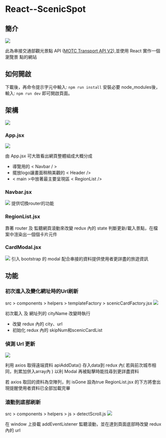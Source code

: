 # React--ScenicSpot

## 簡介
![](https://i.imgur.com/adt4tKL.png)

此為串接交通部觀光景點 API ([MOTC Transport API V2](https://ptx.transportdata.tw/MOTC?t=Tourism&v=2)),並使用 React 實作一個瀏覽景
點的網站

## 如何開啟

下載後，再命令提示字元中輸入:
`npm run install`
安裝必要 node_modules後，輸入:
`npm run dev`
即可開啟頁面。

## 架構
![](https://i.imgur.com/8XGAcz5.png)

### App.jsx
![](https://i.imgur.com/XTv3FMd.png)

由 App.jsx 可大致看出網頁整體組成大概分成

* 導覽用的 < Navbar / >
* 擺放logo讓畫面稍稍美觀的 < Header />
* < main >中放著最主要呈現區 < RegionList />

### Navbar.jsx
![](https://i.imgur.com/hczlNDJ.jpg)
提供切換router的功能
### RegionList.jsx
靠著 router 及 監聽網頁滾動來改變 redux 內的 state
判斷更新/載入景點，在檔案中渲染出一個個卡片元件

### CardModal.jsx
![](https://i.imgur.com/5OFBSvA.jpg)
引入 bootstrap 的 modal 配合串接的資料提供使用者更詳盡的旅遊資訊

## 功能

### 初次進入及變化網址時的Url刷新
src > components > helpers > templateFactory > scenicCardFactory.jsx
![](https://i.imgur.com/tJrE6sx.png)


初次載入 及 網址列的 cityName 改變時執行
* 改變 redux 內的 city、url
* 初始化 redux 內的 skipNum和scenicCardList

### 偵測 Url 更新
![](https://i.imgur.com/k2TXyFG.png)

利用 axios 取得遠端資料
apiAddData() 存入data到 redux 內( 若與前次城市相同，則累加併入array內 )
以利 Modal 再被點擊時能找尋到更詳盡資料

若 axios 取回的資料為空陣列，則 isGone 設為true
RegionList.jsx 的下方將會出現提醒使用者資料已全部加載完畢

### 滾動到底部刷新
src > components > helpers > js > detectScroll.js
![](https://i.imgur.com/eeNrG5e.png)

在 window 上掛載 addEventListener 監聽滾動，並在達到頁面底部時改變 redux 內的 url
